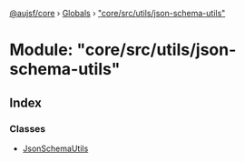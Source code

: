 [@aujsf/core](../README.md) › [Globals](../globals.md) › ["core/src/utils/json-schema-utils"](_core_src_utils_json_schema_utils_.md)

# Module: "core/src/utils/json-schema-utils"

## Index

### Classes

* [JsonSchemaUtils](../classes/_core_src_utils_json_schema_utils_.jsonschemautils.md)
